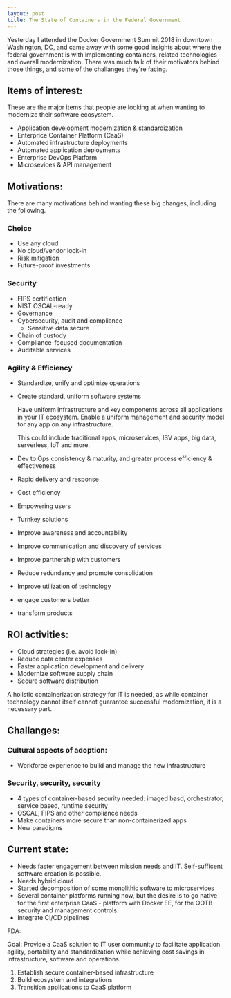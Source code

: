 ```yaml
---
layout: post
title: The State of Containers in the Federal Government
---
```


Yesterday I attended the Docker Government Summit 2018 in downtown Washington, DC, and came away with some good insights about where the federal government is with implementing containers, related technologies and overall modernization. There was much talk of their motivators behind those things, and some of the challanges they're facing.

## Items of interest:

These are the major items that people are looking at when wanting to modernize their software ecosystem.

- Application development modernization & standardization
- Enterprice Container Platform (CaaS)
- Automated infrastructure deployments
- Automated application deployments
- Enterprise DevOps Platform
- Microsevices & API management

## Motivations:

There are many motivations behind wanting these big changes, including the following.

### Choice 

  - Use any cloud
  - No cloud/vendor lock-in
  - Risk mitigation
  - Future-proof investments

### Security

  - FIPS certification
  - NIST OSCAL-ready
  - Governance
  - Cybersecurity, audit and compliance
    - Sensitive data secure
  - Chain of custody
  - Compliance-focused documentation
  - Auditable services

### Agility & Efficiency

  - Standardize, unify and optimize operations
  - Create standard, uniform software systems

    Have uniform infrastructure and key components across all applications in your IT ecosystem. Enable a uniform management and security model for any app on any infrastructure.

    This could include traditional apps, microservices, ISV apps, big data, serverless, IoT and more.

  - Dev to Ops consistency & maturity, and greater process efficiency & effectiveness
  - Rapid delivery and response
  - Cost efficiency
  - Empowering users
  - Turnkey solutions
  - Improve awareness and accountability
  - Improve communication and discovery of services
  - Improve partnership with customers
  - Reduce redundancy and promote consolidation
  - Improve utilization of technology
  - engage customers better
  - transform products

## ROI activities:

  - Cloud strategies (i.e. avoid lock-in)
  - Reduce data center expenses
  - Faster application development and delivery
  - Modernize software supply chain
  - Secure software distribution

A holistic containerization strategy for IT is needed, as while container technology cannot itself cannot guarantee successful modernization, it is a necessary part.

## Challanges:

### Cultural aspects of adoption:

- Workforce experience to build and manage the new infrastructure

### Security, security, security
  
- 4 types of container-based security needed: imaged basd, orchestrator, service based, runtime security
- OSCAL, FIPS and other compliance needs
- Make containers more secure than non-containerized apps
- New paradigms

## Current state:

- Needs faster engagement between mission needs and IT. Self-sufficent software creation is possible.
- Needs hybrid cloud
- Started decomposition of some monolithic software to microservices
- Several container platforms running now, but the desire is to go native for the first enterprise CaaS - platform with Docker EE, for the OOTB security and management controls.
- Integrate CI/CD pipelines

FDA:

Goal: Provide a CaaS solution to IT user community to facilitate application agility, portability and standardization while achieving cost savings in infrastructure, software and operations. 

  1. Establish secure container-based infrastructure
  1. Build ecosystem and integrations
  1. Transition applications to CaaS platform
